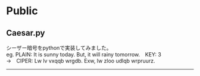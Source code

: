 # Public
## Caesar.py
シーザー暗号をpythonで実装してみました。  
eg. PLAIN: It is sunny today. But, it will rainy tomorrow.&emsp;KEY: 3  
&rarr;&emsp;CIPER: Lw lv vxqqb wrgdb. Exw, lw zloo udlqb wrpruurz.
***
